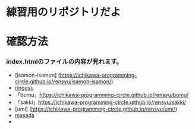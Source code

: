 # 練習用のリポジトリだよ

# 確認方法
### index.htmlのファイルの内容が見れます。
- [isamon-isamon] (https://ichikawa-programming-circle.github.io/rensyu/isamon-isamon/)
- [ringosu](https://ichikawa-programming-circle.github.io/rensyu/ringosu/)
- 「bomu」https://ichikawa-programming-circle.github.io/rensyu/bomu/
- 「sakki」https://ichikawa-programming-circle.github.io/rensyu/sakki/
- [umi] (https://ichikawa-programming-circle.github.io/rensyu/umi/)
- [masada](https://ichikawa-programming-circle.github.io/rensyu/masada/)
- 
